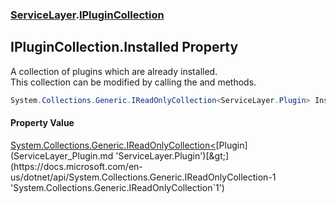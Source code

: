 ### [ServiceLayer](ServiceLayer.md 'ServiceLayer').[IPluginCollection](ServiceLayer_IPluginCollection.md 'ServiceLayer.IPluginCollection')
## IPluginCollection.Installed Property
A collection of plugins which are already installed.  
<remarks>This collection can be modified by calling the <see cref="M:ServiceLayer.IPluginCollection.Install(ServiceLayer.Plugin)"/> and <see cref="M:ServiceLayer.IPluginCollection.Uninstall(ServiceLayer.Plugin)"/> methods.</remarks>
```csharp
System.Collections.Generic.IReadOnlyCollection<ServiceLayer.Plugin> Installed { get; }
```
#### Property Value
[System.Collections.Generic.IReadOnlyCollection&lt;](https://docs.microsoft.com/en-us/dotnet/api/System.Collections.Generic.IReadOnlyCollection-1 'System.Collections.Generic.IReadOnlyCollection`1')[Plugin](ServiceLayer_Plugin.md 'ServiceLayer.Plugin')[&gt;](https://docs.microsoft.com/en-us/dotnet/api/System.Collections.Generic.IReadOnlyCollection-1 'System.Collections.Generic.IReadOnlyCollection`1')
